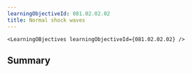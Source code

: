 ```yaml
---
learningObjectiveId: 081.02.02.02
title: Normal shock waves
---
```


```tsx eval
<LearningOBjectives learningObjectiveId={081.02.02.02} />
```

## Summary
